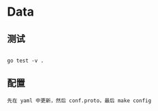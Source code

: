 # Data


## 测试

```shell

go test -v .

```


## 配置 

```text
先在 yaml 中更新，然后 conf.proto，最后 make config
```